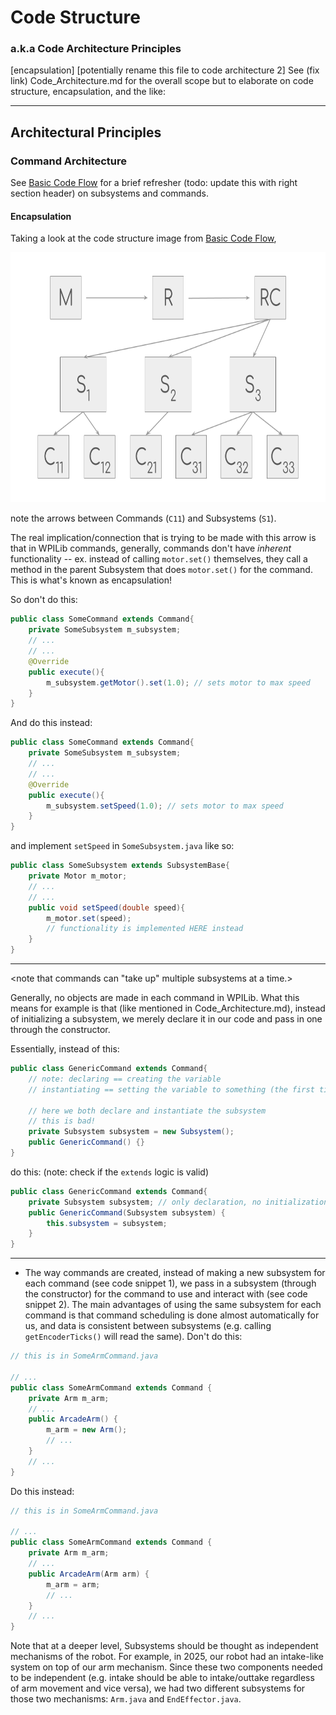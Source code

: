 ﻿# Code Structure
### a.k.a Code Architecture Principles
[encapsulation]
[potentially rename this file to code architecture 2]
See (fix link) Code_Architecture.md for the overall scope but to elaborate on code structure, encapsulation, and the like:

---

## Architectural Principles

### Command Architecture

See [Basic Code Flow](Basic_Code_Flow.md) for a brief refresher (todo: update this with right section header) on subsystems and commands.

#### Encapsulation

Taking a look at the code structure image from [Basic Code Flow](Basic_Code_Flow.md),

<img alt="Example WPILib Code Structure" src="../Assets/Example_Code_Structure.png" width="780" height="400">

note the arrows between Commands (`C11`) and Subsystems (`S1`). 

The real implication/connection that is trying to be made with this arrow is that in WPILib commands, generally, commands don't have *inherent* functionality -- ex. instead of calling `motor.set()` themselves, they call a method in the parent Subsystem that does `motor.set()` for the command. This is what's known as encapsulation!

So don't do this:
```java
public class SomeCommand extends Command{
	private SomeSubsystem m_subsystem;
	// ...
	// ...
	@Override
	public execute(){
		m_subsystem.getMotor().set(1.0); // sets motor to max speed	
	}
}
```

And do this instead:
```java
public class SomeCommand extends Command{
	private SomeSubsystem m_subsystem;
	// ...
	// ...
	@Override
	public execute(){
		m_subsystem.setSpeed(1.0); // sets motor to max speed	
	}
}
```
and implement `setSpeed` in `SomeSubsystem.java` like so:

```java
public class SomeSubsystem extends SubsystemBase{
	private Motor m_motor; 
	// ...
	// ... 
	public void setSpeed(double speed){
		m_motor.set(speed); 
		// functionality is implemented HERE instead
	}
}
```

--- 
<note that commands can "take up" multiple subsystems at a time.>

Generally, no objects are made in each command in WPILib. What this means for example is that (like mentioned in Code_Architecture.md), instead of initializing a subsystem, we merely declare it in our code and pass in one through the constructor. 

Essentially, instead of this:
```java
public class GenericCommand extends Command{
	// note: declaring == creating the variable 
	// instantiating == setting the variable to something (the first time)
	
	// here we both declare and instantiate the subsystem
	// this is bad!
	private Subsystem subsystem = new Subsystem();
	public GenericCommand() {}
}
```

do this: (note: check if the `extends` logic is valid)
```java
public class GenericCommand extends Command{
	private Subsystem subsystem; // only declaration, no initialization
	public GenericCommand(Subsystem subsystem) {
		this.subsystem = subsystem;
	}
}
```

---





- The way commands are created, instead of making a new subsystem for each command (see code snippet 1), we pass in a subsystem (through the constructor) for the command to use and interact with (see code snippet 2). The main advantages of using the same subsystem for each command is that command scheduling is done almost automatically for us, and data is consistent between subsystems (e.g. calling `getEncoderTicks()` will read the same).
Don't do this:
```java
// this is in SomeArmCommand.java

// ...
public class SomeArmCommand extends Command {
    private Arm m_arm;
    // ...
    public ArcadeArm() {
        m_arm = new Arm();
        // ...
    }
    // ...
}
```

Do this instead:
```java
// this is in SomeArmCommand.java

// ...
public class SomeArmCommand extends Command {
    private Arm m_arm;
    // ...
    public ArcadeArm(Arm arm) {
        m_arm = arm;
        // ...
    }
    // ...
}
```

Note that at a deeper level, Subsystems should be thought as independent mechanisms of the robot. For example, in 2025, our robot had an intake-like system on top of our arm mechanism. Since these two components needed to be independent (e.g. intake should be able to intake/outtake regardless of arm movement and vice versa), we had two different subsystems for those two mechanisms: `Arm.java` and `EndEffector.java`. 


